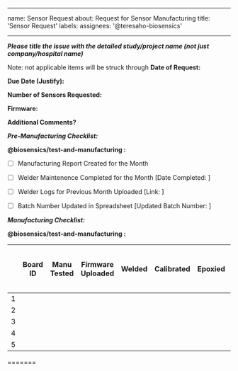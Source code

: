 
---
name: Sensor Request
about: Request for Sensor Manufacturing
title: 'Sensor Request'
labels: 
assignees: '@teresaho-biosensics'

---
***Please title the issue with the detailed study/project name (not just company/hospital name)***

Note: not applicable items will be struck through
**Date of Request:**

**Due Date (Justify):**

**Number of Sensors Requested:**

**Firmware:**

**Additional Comments?**


***Pre-Manufacturing Checklist:***

**@biosensics/test-and-manufacturing :**
- [ ] Manufacturing Report Created for the Month
- [ ] Welder Maintenence Completed for the Month [Date Completed: ]
- [ ] Welder Logs for Previous Month Uploaded [Link: ]
- [ ] Batch Number Updated in Spreadsheet [Updated Batch Number: ]


***Manufacturing Checklist:***

**@biosensics/test-and-manufacturing :**

|   	| Board ID 	| Manu Tested 	| Firmware Uploaded 	| Welded 	| Calibrated 	| Epoxied 	| Verified and Ready for Shipment 	|
|---	|----------	|-------------	|-------------------	|--------	|------------	|---------	|---------------------------------	|
| 1 	|          	|             	|                   	|        	|            	|         	|                                 	|
| 2 	|          	|             	|                   	|        	|            	|         	|                                 	|
| 3 	|          	|             	|                   	|        	|            	|         	|                                 	|
| 4 	|          	|             	|                   	|        	|            	|         	|                                 	|
| 5 	|          	|             	|                   	|        	|            	|         	|                                 	|


=======